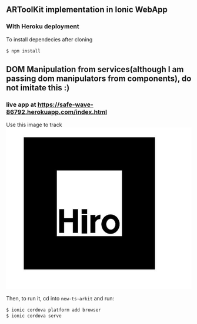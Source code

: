 ## ARToolKit implementation in Ionic WebApp

### With Heroku deployment

To install dependecies after cloning

```bash
$ npm install
```

## DOM Manipulation from services(although I am passing dom manipulators from components), do not imitate this :)

### live app at https://safe-wave-86792.herokuapp.com/index.html
Use this image to track 
![HiroImage](src/assets/data/HIRO.jpg)

Then, to run it, cd into `new-ts-arkit` and run:

```bash
$ ionic cordova platform add browser
$ ionic cordova serve
```
